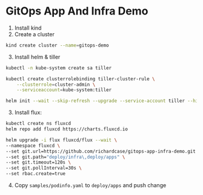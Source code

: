 # GitOps App And Infra Demo

1. Install kind
2. Create a cluster

```bash
kind create cluster --name=gitops-demo
```

3. Install helm & tiller

```bash
kubectl -n kube-system create sa tiller

kubectl create clusterrolebinding tiller-cluster-rule \
    --clusterrole=cluster-admin \
    --serviceaccount=kube-system:tiller

helm init --wait --skip-refresh --upgrade --service-account tiller --history-max 10

```

3. Install flux:

```bash
kubectl create ns fluxcd
helm repo add fluxcd https://charts.fluxcd.io

helm upgrade -i flux fluxcd/flux --wait \
--namespace fluxcd \
--set git.url=https://github.com/richardcase/gitops-app-infra-demo.git \
--set git.path="deploy/infra\,deploy/apps" \
--set git.timeout=120s \
--set git.pollInterval=30s \
--set rbac.create=true
```

4. Copy `samples/podinfo.yaml` to `deploy/apps` and push change